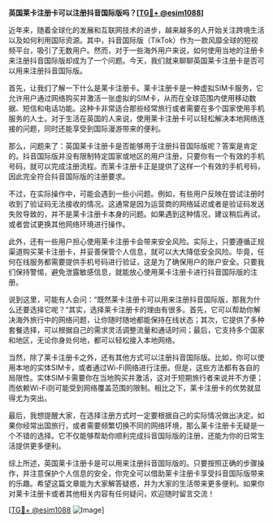 **英国莱卡注册卡可以注册抖音国际版吗？[[TG💪+ @esim1088](https://t.me/s/esim1088)]**

近年来，随着全球化的发展和互联网技术的进步，越来越多的人开始关注跨境生活以及如何利用国际资源。其中，抖音国际版（TikTok）作为一款风靡全球的短视频平台，吸引了无数用户。然而，对于一些海外用户来说，如何使用当地的注册卡来注册抖音国际版却成为了一个问题。今天，我们就来聊聊英国莱卡注册卡是否可以用来注册抖音国际版。

首先，让我们了解一下什么是莱卡注册卡。莱卡注册卡是一种虚拟SIM卡服务，它允许用户通过网络购买并激活一张虚拟的SIM卡，从而在全球范围内使用移动数据、短信和电话功能。这种卡非常适合那些经常旅行或者需要在多个国家使用手机服务的人士。对于生活在英国的人来说，使用莱卡注册卡可以轻松解决本地网络连接的问题，同时还能享受到国际漫游带来的便利。

那么，问题来了：英国莱卡注册卡是否能够用于注册抖音国际版呢？答案是肯定的。抖音国际版并没有限制特定国家或地区的用户注册，只要你有一个有效的手机号码，就可以完成注册流程。而莱卡注册卡正是提供了这样一个有效的手机号码，因此完全符合抖音国际版的注册要求。

不过，在实际操作中，可能会遇到一些小问题。例如，有些用户反映在尝试注册时收到了验证码无法接收的情况。这通常是因为运营商的网络延迟或者是验证码发送失败导致的，并不是莱卡注册卡本身的问题。如果遇到这种情况，建议稍后再试，或者尝试更换其他网络环境进行操作。

此外，还有一些用户担心使用莱卡注册卡会带来安全风险。实际上，只要遵循正规渠道购买莱卡注册卡，并妥善保管个人信息，就可以大大降低安全风险。毕竟，任何在线服务都需要提供手机号码进行验证，这是为了确保用户的账户安全。只要我们保持警惕，避免泄露敏感信息，就能放心使用莱卡注册卡进行抖音国际版的注册。

说到这里，可能有人会问：“既然莱卡注册卡可以用来注册抖音国际版，那我为什么还要选择它呢？”其实，选择莱卡注册卡的理由有很多。首先，它可以帮助你解决海外旅行中的网络问题，让你随时随地都能保持在线状态；其次，它提供了多种套餐选择，可以根据自己的需求灵活调整流量和通话时间；最后，它支持多个国家和地区，无论你身处何地，都可以轻松接入本地网络。

当然，除了莱卡注册卡之外，还有其他方式可以注册抖音国际版。比如，你可以使用本地的实体SIM卡，或者通过Wi-Fi网络进行注册。但是，这些方法都有各自的局限性。实体SIM卡需要你在当地购买并激活，这对于短期旅行者来说并不方便；而依赖Wi-Fi则可能受到网络覆盖范围的限制。相比之下，莱卡注册卡的优势就显得尤为突出。

最后，我想提醒大家，在选择注册方式时一定要根据自己的实际情况做出决定。如果你经常出国旅行，或者需要频繁切换不同的网络环境，那么莱卡注册卡无疑是一个不错的选择。它不仅能够帮助你顺利完成抖音国际版的注册，还能为你的日常生活提供更多便利。

综上所述，英国莱卡注册卡是可以用来注册抖音国际版的。只要按照正确的步骤操作，并注意保护个人信息的安全，你完全可以借助莱卡注册卡享受抖音国际版带来的乐趣。希望这篇文章能为大家解答疑惑，并为大家的生活带来更多便利。如果你对莱卡注册卡或者其他相关内容有任何疑问，欢迎随时留言交流！

[[TG💪+ @esim1088](https://t.me/s/esim1088) ![Image](https://i.postimg.cc/4NQfJmqS/Snipaste-2025-05-13-00-14-12.png)]